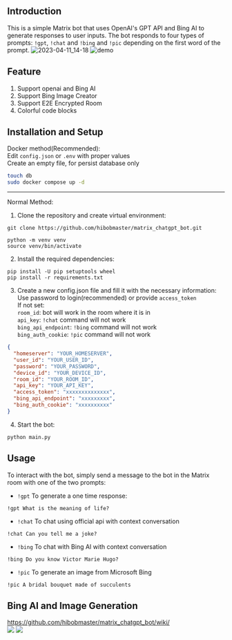 ## Introduction

This is a simple Matrix bot that uses OpenAI's GPT API and Bing AI to generate responses to user inputs. The bot responds to four types of prompts: `!gpt`, `!chat` and `!bing` and `!pic` depending on the first word of the prompt.
![2023-04-11_14-18](https://user-images.githubusercontent.com/32976627/231073146-3e380217-a6a2-413d-9203-ab36965b909d.png)
![demo](https://i.imgur.com/kK4rnPf.jpeg)
## Feature

1. Support openai and Bing AI
2. Support Bing Image Creator
3. Support E2E Encrypted Room
4. Colorful code blocks

## Installation and Setup

Docker method(Recommended):<br>
Edit `config.json` or `.env` with proper values <br>
Create an empty file, for persist database only<br>

```bash
touch db
sudo docker compose up -d
```

<hr>
Normal Method:<br>

1. Clone the repository and create virtual environment:

```
git clone https://github.com/hibobmaster/matrix_chatgpt_bot.git

python -m venv venv
source venv/bin/activate
```

2. Install the required dependencies:<br>

```
pip install -U pip setuptools wheel
pip install -r requirements.txt
```

3. Create a new config.json file and fill it with the necessary information:<br>
   Use password to login(recommended) or provide `access_token` <br>
   If not set:<br>
   `room_id`: bot will work in the room where it is in <br>
   `api_key`: `!chat` command will not work <br>
   `bing_api_endpoint`: `!bing` command will not work <br>
   `bing_auth_cookie`: `!pic` command will not work

```json
{
  "homeserver": "YOUR_HOMESERVER",
  "user_id": "YOUR_USER_ID",
  "password": "YOUR_PASSWORD",
  "device_id": "YOUR_DEVICE_ID",
  "room_id": "YOUR_ROOM_ID",
  "api_key": "YOUR_API_KEY",
  "access_token": "xxxxxxxxxxxxxx",
  "bing_api_endpoint": "xxxxxxxxx",
  "bing_auth_cookie": "xxxxxxxxxx"
}
```

4. Start the bot:

```
python main.py
```

## Usage

To interact with the bot, simply send a message to the bot in the Matrix room with one of the two prompts:<br>

- `!gpt` To generate a one time response:

```
!gpt What is the meaning of life?
```

- `!chat` To chat using official api with context conversation

```
!chat Can you tell me a joke?
```

- `!bing` To chat with Bing AI with context conversation

```
!bing Do you know Victor Marie Hugo?
```

- `!pic` To generate an image from Microsoft Bing

```
!pic A bridal bouquet made of succulents
```

## Bing AI and Image Generation


https://github.com/hibobmaster/matrix_chatgpt_bot/wiki/ <br>
![](https://i.imgur.com/KuYddd5.jpg)
![](https://i.imgur.com/3SRQdN0.jpg)
